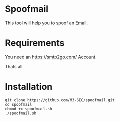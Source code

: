 # Spoofmail
This tool will help you to spoof an Email.

# Requirements
You need an https://smtp2go.com/ Account.

Thats all.

# Installation
```
git clone https://github.com/M3-SEC/spoofmail.git
cd spoofmail
chmod +x spoofmail.sh
./spoofmail.sh
```
